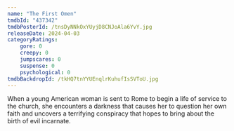 ```yaml
---
name: "The First Omen"
tmdbId: "437342"
tmdbPosterId: /tnsDyNNkOxYUyjD8CNJoAla6YvY.jpg
releaseDate: 2024-04-03
categoryRatings:
    gore: 0
    creepy: 0
    jumpscares: 0
    suspense: 0
    psychological: 0
tmdbBackdropId: /tkHQ7tnYYUEnqlrKuhufIsSVToU.jpg
---
```

When a young American woman is sent to Rome to begin a life of service to the church, she encounters a darkness that causes her to question her own faith and uncovers a terrifying conspiracy that hopes to bring about the birth of evil incarnate.
